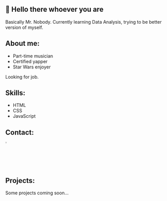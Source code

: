 ## 👋 Hello there whoever you are
Basically Mr. Nobody. Currently learning Data Analysis, trying to be better version of myself.

## About me:
- Part-time musician 
- Certified yapper 
- Star Wars enjoyer 

Looking for job.

## Skills:
- HTML
- CSS
- JavaScript

## Contact:
<a href="https://www.linkedin.com/in/micha%C5%82-surdyka-86257431b" target="_blank"><img src="https://upload.wikimedia.org/wikipedia/commons/thumb/8/81/LinkedIn_icon.svg/108px-LinkedIn_icon.svg.png?20210220164014" style="width:2%"></img></a>

## Projects:
Some projects coming soon...
